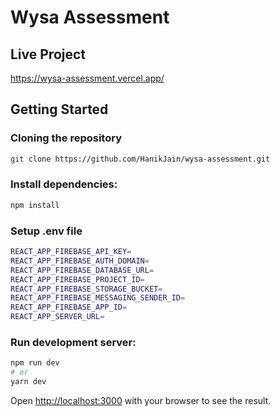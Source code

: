 # Wysa Assessment

## Live Project

https://wysa-assessment.vercel.app/

## Getting Started

### Cloning the repository

```bash
git clone https://github.com/HanikJain/wysa-assessment.git
```

### Install dependencies:

```bash
npm install
```

### Setup .env file

```bash
REACT_APP_FIREBASE_API_KEY=
REACT_APP_FIREBASE_AUTH_DOMAIN=
REACT_APP_FIREBASE_DATABASE_URL=
REACT_APP_FIREBASE_PROJECT_ID=
REACT_APP_FIREBASE_STORAGE_BUCKET=
REACT_APP_FIREBASE_MESSAGING_SENDER_ID=
REACT_APP_FIREBASE_APP_ID=
REACT_APP_SERVER_URL=
```

### Run development server:

```bash
npm run dev
# or
yarn dev
```

Open [http://localhost:3000](http://localhost:3000) with your browser to see the result.
